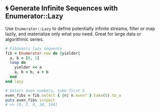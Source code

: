 ## 🌀 Generate Infinite Sequences with Enumerator::Lazy
Use `Enumerator::Lazy` to define potentially infinite streams, filter or map lazily, and materialize only what you need. Great for large data or algorithmic series.

```ruby
# Fibonacci lazy sequence
fib = Enumerator.new do |yielder|
  a, b = [0, 1]
  loop do
    yielder << a
    a, b = b, a + b
  end
end.lazy

# Select even numbers, take first 5
even_fibs = fib.select { |n| n.even? }.take(5).to_a
puts even_fibs.inspect
# => [0, 2, 8, 34, 144]
```